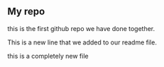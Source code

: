 ## My repo

this is the first github repo we have done together.

This is a new line that we added to our readme file.


this is a completely new file
